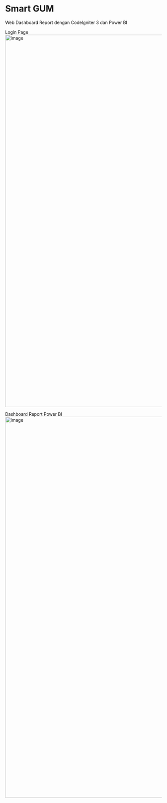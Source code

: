 # Smart GUM 
Web Dashboard Report dengan CodeIgniter 3 dan Power BI 

Login Page
<img width="1195" alt="image" src="https://github.com/user-attachments/assets/212f4195-3c07-4b58-bde7-1cd7d6a7e8a1">

Dashboard Report Power BI
<img width="1223" alt="image" src="https://github.com/user-attachments/assets/f4a2a2cb-7f45-45d2-aef4-53a33a9ac0e7">

